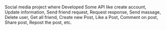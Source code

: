 Social media project 
where Developed Some API like 
create account, 
Update information, 
Send friend request, 
Request response, 
Send massage, 
Delete user, 
Get all friend, 
Create new Post, 
Like a Post, 
Comment on post, 
Share post, 
Repost the post,
etc.
